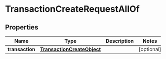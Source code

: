 

# TransactionCreateRequestAllOf

## Properties

Name | Type | Description | Notes
------------ | ------------- | ------------- | -------------
**transaction** | [**TransactionCreateObject**](TransactionCreateObject.md) |  |  [optional]



